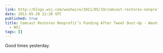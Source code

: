 ```yaml
---
link: http://blogs.wsj.com/washwire/2011/05/19/comcast-restores-nonprofits-funding-after-tweet-dust-up/?mod=wsj_share_twitter
date: 2011-05-20 22:20 UTC
published: true
title: Comcast Restores Nonprofit’s Funding After Tweet Dust-Up - Washington Wire
  - WSJ
tags: []
---
```


Good times yesterday.
